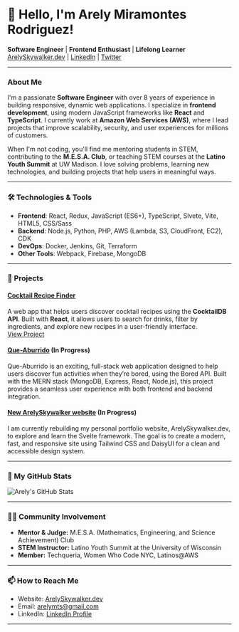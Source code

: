 # 👋 Hello, I'm Arely Miramontes Rodriguez!

**Software Engineer** | **Frontend Enthusiast** | **Lifelong Learner**  
[ArelySkywalker.dev](https://arelyskywalker.dev) | [LinkedIn](https://www.linkedin.com/in/arelymiramontes) | [Twitter](https://twitter.com/ArelySkywalker)

---

### About Me

I'm a passionate **Software Engineer** with over 8 years of experience in building responsive, dynamic web applications. I specialize in **frontend development**, using modern JavaScript frameworks like **React** and **TypeScript**. I currently work at **Amazon Web Services (AWS)**, where I lead projects that improve scalability, security, and user experiences for millions of customers.

When I'm not coding, you'll find me mentoring students in STEM, contributing to the **M.E.S.A. Club**, or teaching STEM courses at the **Latino Youth Summit** at UW Madison. I love solving problems, learning new technologies, and building projects that help users in meaningful ways.

---

### 🛠️ Technologies & Tools

- **Frontend**: React, Redux, JavaScript (ES6+), TypeScript, Slvete, Vite, HTML5, CSS/Sass
- **Backend**: Node.js, Python, PHP, AWS (Lambda, S3, CloudFront, EC2), CDK
- **DevOps**: Docker, Jenkins, Git, Terraform
- **Other Tools**: Webpack, Firebase, MongoDB

---

### 🌟 Projects

#### [Cocktail Recipe Finder](https://gummy-bears-and-some-scotch.firebaseapp.com/)  
A web app that helps users discover cocktail recipes using the **CocktailDB API**. Built with **React**, it allows users to search for drinks, filter by ingredients, and explore new recipes in a user-friendly interface.  
[View Project](https://arelyskywalker.dev/cocktail)

#### [Que-Aburrido](https://github.com/ArelySkywalker/Que-Aburrido)  (In Progress)
Que-Aburrido is an exciting, full-stack web application designed to help users discover fun activities when they’re bored, using the Bored API. Built with the MERN stack (MongoDB, Express, React, Node.js), this project provides a seamless user experience with both frontend and backend integration.

#### [New ArelySkywalker website](https://github.com/ArelySkywalker/ArelySkywalker-website)  (In Progress)
I am currently rebuilding my personal portfolio website, ArelySkywalker.dev, to explore and learn the Svelte framework. The goal is to create a modern, fast, and responsive site using Tailwind CSS and DaisyUI for a clean and accessible design system.

---

### 🚀 My GitHub Stats
![Arely's GitHub Stats](https://github-readme-stats.vercel.app/api?username=ArelySkywalker&show_icons=true&theme=radical&hide=contribs)

---

### 👩‍🏫 Community Involvement

- **Mentor & Judge:** M.E.S.A. (Mathematics, Engineering, and Science Achievement) Club
- **STEM Instructor:** Latino Youth Summit at the University of Wisconsin
- **Member:** Techqueria, Women Who Code NYC, Latinos@AWS

---

### 📫 How to Reach Me

- Website: [ArelySkywalker.dev](https://arelyskywalker.dev)
- Email: [arelymts@gmail.com](mailto:arelymts@gmail.com)
- LinkedIn: [LinkedIn Profile](https://www.linkedin.com/in/arelymiramontes)

---
